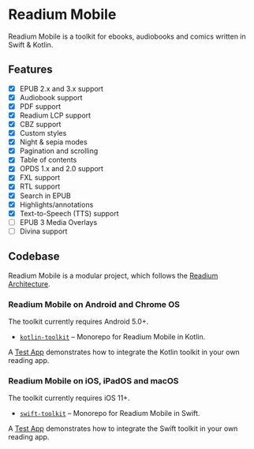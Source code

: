 # Readium Mobile

Readium Mobile is a toolkit for ebooks, audiobooks and comics written in Swift &amp; Kotlin.

## Features

- [x] EPUB 2.x and 3.x support
- [x] Audiobook support
- [x] PDF support
- [x] Readium LCP support
- [x] CBZ support
- [x] Custom styles
- [x] Night & sepia modes
- [x] Pagination and scrolling
- [x] Table of contents
- [x] OPDS 1.x and 2.0 support
- [x] FXL support
- [x] RTL support
- [x] Search in EPUB
- [x] Highlights/annotations
- [x] Text-to-Speech (TTS) support
- [ ] EPUB 3 Media Overlays
- [ ] Divina support

## Codebase

Readium Mobile is a modular project, which follows the [Readium Architecture](https://github.com/readium/architecture).

### Readium Mobile on Android and Chrome OS

The toolkit currently requires Android 5.0+.

* [`kotlin-toolkit`](https://github.com/readium/kotlin-toolkit) – Monorepo for Readium Mobile in Kotlin.

A [Test App](https://github.com/readium/kotlin-toolkit/tree/develop/test-app) demonstrates how to integrate the Kotlin toolkit in your own reading app.

### Readium Mobile on iOS, iPadOS and macOS

The toolkit currently requires iOS 11+.

* [`swift-toolkit`](https://github.com/readium/swift-toolkit) – Monorepo for Readium Mobile in Swift.

A [Test App](https://github.com/readium/swift-toolkit/tree/develop/TestApp) demonstrates how to integrate the Swift toolkit in your own reading app.

